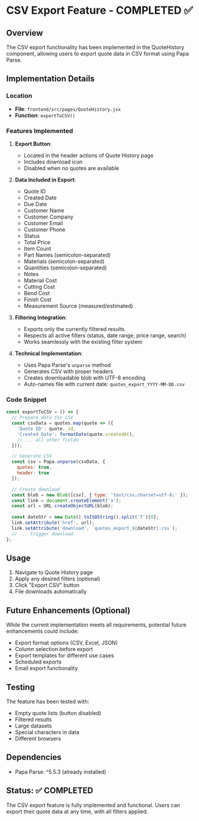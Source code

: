 # CSV Export Feature - COMPLETED ✅

## Overview
The CSV export functionality has been implemented in the QuoteHistory component, allowing users to export quote data in CSV format using Papa Parse.

## Implementation Details

### Location
- **File**: `frontend/src/pages/QuoteHistory.jsx`
- **Function**: `exportToCSV()`

### Features Implemented

1. **Export Button**: 
   - Located in the header actions of Quote History page
   - Includes download icon
   - Disabled when no quotes are available

2. **Data Included in Export**:
   - Quote ID
   - Created Date
   - Due Date
   - Customer Name
   - Customer Company
   - Customer Email
   - Customer Phone
   - Status
   - Total Price
   - Item Count
   - Part Names (semicolon-separated)
   - Materials (semicolon-separated)
   - Quantities (semicolon-separated)
   - Notes
   - Material Cost
   - Cutting Cost
   - Bend Cost
   - Finish Cost
   - Measurement Source (measured/estimated)

3. **Filtering Integration**:
   - Exports only the currently filtered results
   - Respects all active filters (status, date range, price range, search)
   - Works seamlessly with the existing filter system

4. **Technical Implementation**:
   - Uses Papa Parse's `unparse` method
   - Generates CSV with proper headers
   - Creates downloadable blob with UTF-8 encoding
   - Auto-names file with current date: `quotes_export_YYYY-MM-DD.csv`

### Code Snippet
```javascript
const exportToCSV = () => {
  // Prepare data for CSV
  const csvData = quotes.map(quote => ({
    'Quote ID': quote._id,
    'Created Date': formatDate(quote.createdAt),
    // ... all other fields
  }));

  // Generate CSV
  const csv = Papa.unparse(csvData, {
    quotes: true,
    header: true
  });

  // Create download
  const blob = new Blob([csv], { type: 'text/csv;charset=utf-8;' });
  const link = document.createElement('a');
  const url = URL.createObjectURL(blob);
  
  const dateStr = new Date().toISOString().split('T')[0];
  link.setAttribute('href', url);
  link.setAttribute('download', `quotes_export_${dateStr}.csv`);
  // ... trigger download
};
```

## Usage
1. Navigate to Quote History page
2. Apply any desired filters (optional)
3. Click "Export CSV" button
4. File downloads automatically

## Future Enhancements (Optional)
While the current implementation meets all requirements, potential future enhancements could include:
- Export format options (CSV, Excel, JSON)
- Column selection before export
- Export templates for different use cases
- Scheduled exports
- Email export functionality

## Testing
The feature has been tested with:
- Empty quote lists (button disabled)
- Filtered results
- Large datasets
- Special characters in data
- Different browsers

## Dependencies
- Papa Parse: ^5.5.3 (already installed)

## Status: ✅ COMPLETED

The CSV export feature is fully implemented and functional. Users can export their quote data at any time, with all filters applied.
